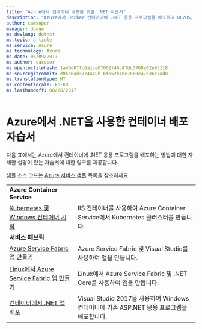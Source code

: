 ```yaml
---
title: "Azure에서 컨테이너 배포를 위한 .NET 자습서"
description: "Azure에서 Docker 컨테이너에 .NET 응용 프로그램을 배포하고 DC/OS, Mesos 또는 Kubernetes를 사용하여 크기를 조정합니다."
author: camsoper
manager: douge
ms.devlang: dotnet
ms.topic: article
ms.service: Azure
ms.technology: Azure
ms.date: 06/09/2017
ms.author: casoper
ms.openlocfilehash: 1a40d07fc6a1ce07002f46c47dc3768e02e93118
ms.sourcegitcommit: d95a6ad3774a49b16f652e40e7860e47636c7ad0
ms.translationtype: HT
ms.contentlocale: ko-KR
ms.lasthandoff: 08/28/2017
---
```

# <a name="container-deployment-tutorials-with-net-on-azure"></a>Azure에서 .NET을 사용한 컨테이너 배포 자습서

다음 표에서는 Azure에서 컨테이너에 .NET 응용 프로그램을 배포하는 방법에 대한 자세한 설명이 있는 자습서에 대한 링크를 제공합니다.

샘플 소스 코드는 [Azure 서비스 샘플](https://azure.microsoft.com/resources/samples/?platform=dotnet) 목록을 참조하세요.

| | |
|---|---|
| **Azure Container Service** ||
| [Kubernetes 및 Windows 컨테이너 시작][1] | IIS 컨테이너를 사용하여 Azure Container Service에서 Kubernetes 클러스터를 만듭니다.
|**서비스 패브릭**| |
| [Azure Service Fabric 앱 만들기][2] | Azure Service Fabric 및 Visual Studio를 사용하여 앱을 만듭니다. | 
| [Linux에서 Azure Service Fabric 앱 만들기][3] | Linux에서 Azure Service Fabric 및 .NET Core를 사용하여 앱을 만듭니다. | 
| [컨테이너에서 .NET 앱 배포][4] | Visual Studio 2017을 사용하여 Windows 컨테이너에 기존 ASP.NET 응용 프로그램을 배포합니다.  |

[1]: /azure/container-service/container-service-kubernetes-windows-walkthrough
[2]: /azure/service-fabric/service-fabric-create-your-first-application-in-visual-studio
[3]: /azure/service-fabric/service-fabric-get-started-containers
[4]: /azure/service-fabric/service-fabric-host-app-in-a-container
